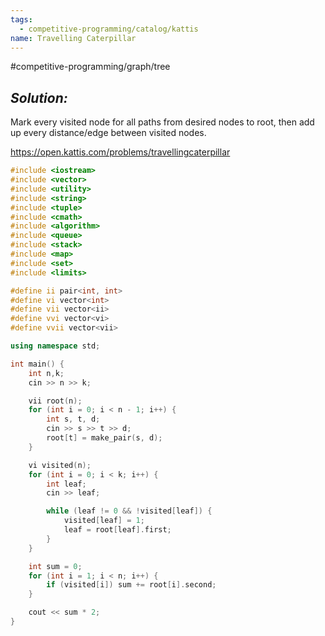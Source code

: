 ```yaml
---
tags:
  - competitive-programming/catalog/kattis
name: Travelling Caterpillar
---
```

#competitive-programming/graph/tree
## _Solution:_
Mark every visited node for all paths from desired nodes to root, then add up every distance/edge between visited nodes.

https://open.kattis.com/problems/travellingcaterpillar
```cpp
#include <iostream>
#include <vector>
#include <utility>
#include <string>
#include <tuple>
#include <cmath>
#include <algorithm>
#include <queue>
#include <stack>
#include <map>
#include <set>
#include <limits>

#define ii pair<int, int>
#define vi vector<int>
#define vii vector<ii>
#define vvi vector<vi>
#define vvii vector<vii>

using namespace std;

int main() {
    int n,k;
    cin >> n >> k;

    vii root(n);
    for (int i = 0; i < n - 1; i++) {
        int s, t, d;
        cin >> s >> t >> d;
        root[t] = make_pair(s, d);
    }

    vi visited(n);
    for (int i = 0; i < k; i++) {
        int leaf;
        cin >> leaf;

        while (leaf != 0 && !visited[leaf]) {
            visited[leaf] = 1;
            leaf = root[leaf].first;
        }
    }

    int sum = 0;
    for (int i = 1; i < n; i++) {
        if (visited[i]) sum += root[i].second;
    }

    cout << sum * 2;
}
```